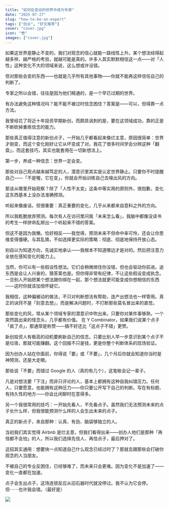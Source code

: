 ```yaml
---
title: "如何在变动的世界中成为专家"
date: "2025-07-27"
slug: "how-to-be-an-expert"
tags: ["创业", "好文推荐"]
cover: "cover.jpg"
icon: "😎"
images: ["cover.jpg"]
---
```

如果这世界是静止不变的，我们对观念的信心就能一路线性上升。某个想法经得起越多样、越严格的考验，就越可能是真的。许多人其实默默相信这一点——对「人性」这种变化不大的领域来说，这么想或许没错。



但对那些会变的东西——也就是几乎所有其他事物——你就不能再这样信任自己的判断了。



专家之所以会错，往往是因为他们精通的，是一个早已过期的世界。



有办法避免这种情况吗？能不能不被过时信念困住？答案是——可以，但得靠一点方法。



我曾经花了将近十年投资早期新创，而颇具讽刺的是，要在这领域成功，靠的正是不断砍掉重练信念的能力。



那些真正值得注意的新创点子，一开始几乎都看起来像烂主意，原因很简单：世界才刚变，而这个变化刚好让它从坏变成了对。我花了很多时间学会分辨这种「翻盘」，而这套技巧，其实也能套用在一切新想法上。



第一步，养成一种信念：世界一定会变。



那些对自己观点越来越笃定的人，潜意识里其实是认定世界静止。只要你不时提醒自己——「不是喔，它在变」，你就会开始训练自己去嗅出风的方向。



那该从哪里开始观察？除了「人性不太变」这条中等实用的原则外，很抱歉，变化这东西基本上没办法准确预测。



听起来像废话，但很重要：真正重要的变化，几乎从来都来自意料之外的方向。



所以我乾脆放弃预测。每次有人在访问里问我「未来怎么看」，我脑中都像没读书的考生一样拼命乱掰出一个听起来不错的答案。



但这不是因为我懒。恰好相反——我觉得，预测未来不但命中率可怜，还会让你思维变得僵硬。与其乱猜，不如选择更实际的策略：彻底、彻底地保持开放心态。



别自以为知道方向，先诚实地承认——我根本不知道哪边才是对的。然后把注意力全放在感知变化的能力上。



当然，你可以有一些假设性想法。它们会稍微绑住你没错，但也会驱动你前进。追东西是会让人兴奋的，猜答案也是。但你得非常有纪律，不让这些假设变成执念。
一旦别人开始把某个想法跟你绑在一起，那个想法就更可能变成你想相信的东西——这时你就该加倍怀疑它。



我相信，这种偏被动的做法，不只对判断想法有帮助，连产出想法也一样管用。真正的诀窍不是「刻意去想」，而是解决问题时，不打断那些莫名冒出来的直觉。



那些变化的风，常从某个领域专家的潜意识中吹出来。只要你对某件事够熟，一个突然跳出来的怪念头，几乎都有价值。
在 Y Combinator，如果我们说某个点子「疯了点」，那通常是称赞——搞不好还比「这点子不错」更赞。



新创投资人有极高的动机要刷新自己的信念。只要比别人早一步意识到某个点子不是垃圾，那就可能赚翻。这个回报不只是钱，更是你整个判断体系的现场验证。



因为创办人站在你面前，你得说「要」或「不要」，几个月后你就会知道你当时是神预测，还是大走眼。



那些说「不要」而错过 Google 的人（真的有几个），这笔帐会记一辈子。



凡是对想法要「下注」而非只评论的人，基本上都拥有这种自我纠错压力。任何人，只要愿意，也能拥有这种压力——你只要公开写下自己的判断。写在有标题、有持久性的地方——你会比闲聊时在意得多。



另一个我很常用的技巧：一开始先看人，不先看点子。虽然我们无法预测未来的点子长什么样，但我很能预测什么样的人会生出未来的点子。



真正的新点子，来自那种：认真、有劲、脑袋够独立的人。



当初我们其实觉得 Airbnb 是烂主意，但我们看得出来——创办人他们是那种「再怪都不会怕」的人，所以我们选择先信人、再信点子，最后押对了。



这招其实通用：想要快一点知道自己什么观念已经过时了？那就去跟那些会打破你观念的人当朋友。



不被自己的专业反困住，已经够难了，而未来只会更难。因为变化不是加速了——变化一直都在加速。



点子会生出点子，这场连锁反应从旧石器时代就没停过。我不认为它会停。
但⋯⋯也许我会错。（最好是）




![](https://prod-files-secure.s3.us-west-2.amazonaws.com/112d0858-5090-4d34-a606-b75eb8d65fd2/46476355-9cf3-4e99-9b7a-3531bc426380/1000202064.png?X-Amz-Algorithm=AWS4-HMAC-SHA256&X-Amz-Content-Sha256=UNSIGNED-PAYLOAD&X-Amz-Credential=ASIAZI2LB466YC2YVEQL%2F20251025%2Fus-west-2%2Fs3%2Faws4_request&X-Amz-Date=20251025T053208Z&X-Amz-Expires=3600&X-Amz-Security-Token=IQoJb3JpZ2luX2VjELX%2F%2F%2F%2F%2F%2F%2F%2F%2F%2FwEaCXVzLXdlc3QtMiJGMEQCIEcuvWtm0ptNIH6po6eGv6xolyYGKbvTuUqOP6QJ%2FfEEAiAPyWgVuI5UbPSstD1unDKtPcV79fe71odzVp6Qbna4fCr%2FAwhuEAAaDDYzNzQyMzE4MzgwNSIMGAMJb7i5WtHxyoeVKtwDk13JFfFrw%2FeAgihOxLMning6GYK3wNsu%2FebI4%2BdU2SM4E00j4CTibIBXAnk4tfjrEYUwB7wmr3mk5y%2FEuwHnEEuYF9OuzDr6RMxosHLk2F%2B4xRarqcfsORWhwnbwMDD8LPOEo5svx8N0jPkT9ftO9%2F%2Bwc497sUfLGyV4%2BbvH4JJTTypPvTvyFKEOdFQ5Ubf4gcFeVmaFh%2FROPCjWb%2F6YZQJ%2BLKl4VFZfi42s3n%2B5rdawsMtJGrYHyCYJrld1bEAvJJFaTiuH9E9wNzyIfKOYW9%2B6XBmNanfTFif96%2F%2Bl7Q5AcuD7DbU8XvtHImVr%2Fp6Dbw3oS8SDfkPVZXQur1zNNFX0CCzGe64IgxOOzI1Gi5Ylc%2B9MTfoXNwsuv5A9QVJ5dW5tHD1h39Q1BKb3tlY7Gu6tN95E1VSdeRjBA5%2FcRme1Pz50eSZKYAIutOssI2%2BDEbVdF9lzmYXBNzpOaYZw8IF6YPA4qKUdLNGozkagTCgSA2A%2F0roPMk2EpFvjow8ER1bTpnQtvl4%2FOO1eTTzGc4LNn5HV%2BTlbfa5OWAQlJQ9%2FaukvIVyTEnixAJCKwyMInJ6lpQG4mW3p%2BPl%2FS7smiHiyEs0jljtg3%2F8I%2B9MXEu25seyMd4lbHpbFpwswsqzxxwY6pgGtWNWBH6K%2B%2B0y7Jj5Ak92fKwB8lGvKO4DvvI2nr0gmIHs0N61qJe6We2HrVAzsmT9xCUJyvN%2BknfJyKNgHobi1l%2FoLP63Oeodcj07SeQ2V11aRj9SBOTHwQiGPIgIKGxMacX0tsBcKu0PInEnOD3oQfWmeUFcGWpwTYbSGpY1n%2B%2Fsz3PczFAJqc7N444rOAfvuLEyMh%2BynIHtqB6aEIMlviYgHJJRk&X-Amz-Signature=21d13a770a9eeb07cb96a28e708f91b6a230dfe541bf17e7f19c8ffb8b9e50e6&X-Amz-SignedHeaders=host&x-amz-checksum-mode=ENABLED&x-id=GetObject)

